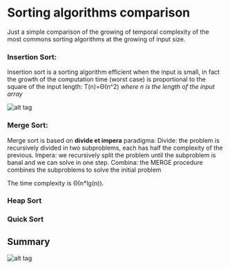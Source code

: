 # Sorting algorithms comparison

Just a simple comparison of the growing of temporal complexity of the most commons sorting algorithms at the growing of input size.

### Insertion Sort:

Insertion sort is a sorting algorithm efficient when the input is small, in fact the growth of the computation time (worst case) is proportional to the square of the input length: T(n)=Θ(n^2) *where n is the length of the input array*

![alt tag](https://raw.githubusercontent.com/davide94/sorting_algorithms_comparison/master/charts/insertion_sort.png)

### Merge Sort:

Merge sort is based on **divide et impera** paradigma: 
Divide: the problem is recursively divided in two subproblems, each has half the complexity of the previous.
Impera: we recursively split the problem until the subproblem is banal and we can solve in one step.
Combina: the MERGE procedure combines the subproblems to solve the initial problem

The time complexity is Θ(n*lg(n)).

### Heap Sort

### Quick Sort

## Summary

![alt tag](https://raw.githubusercontent.com/davide94/sorting_algorithms_comparison/master/charts/comparison.png)
